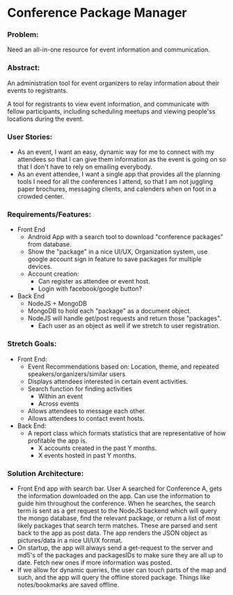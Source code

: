 # Conference Package Manager
### Problem:
Need an all-in-one resource for event information and communication.

### Abstract:
An administration tool for event organizers to relay information about their events to registrants.

A tool for registrants to view event information, and communicate with fellow participants, including scheduling meetups and viewing people'ss locations during the event.

### User Stories:
* As an event, I want an easy, dynamic way for me to connect with my attendees so that I can give them information as the event is going on so that I don't have to rely on emailing everybody.
* As an event attendee, I want a single app that provides all the planning tools I need for all the conferences I attend, so that I am not juggling paper brochures, messaging clients, and calenders when on foot in a crowded center.
### Requirements/Features:
* Front End
    * Android App with a search tool to download "conference packages" from database.
    * Show the "package" in a nice UI/UX, Organization system, use google account sign in feature to save packages for multiple devices.
    * Account creation:
        * Can register as attendee or event host.
        * Login with facebook/google button?
* Back End
    * NodeJS + MongoDB
    * MongoDB to hold each "package" as a document object.
    * NodeJS will handle get/post requests and return those "packages".
        * Each user as an object as well if we stretch to user registration.

### Stretch Goals:
* Front End:
    * Event Recommendations based on: Location, theme, and repeated speakers/organizers/similar users
    * Displays attendees interested in certain event activities.
    * Search function for finding activities
        * Within an event
        * Across events
    * Allows attendees to message each other.
    * Allows attendees to contact event hosts.        
* Back End:
    * A report class which formats statistics that are representative of how profitable the app is.
        * X accounts created in the past Y months.
        * X events hosted in past Y months.
### Solution Architecture:
* Front End app with search bar. User A searched for Conference A, gets the information downloaded on the app. Can use the information to guide him throughout the conference. When he searches, the search term is sent as a get request to the NodeJS backend which will query the mongo database, find the relevant package, or return a list of most likely packages that search term matches. These are parsed and sent back to the app as post data. The app renders the JSON object as pictures/data in a nice UI/UX format.
* On startup, the app will always send a get-request to the server and md5's of the packages and packagesIDs to make sure they are all up to date. Fetch new ones if more information was posted.
* If we allow for dynamic queries, the user can touch parts of the map and such, and the app will query the offline stored package. Things like notes/bookmarks are saved offline.




